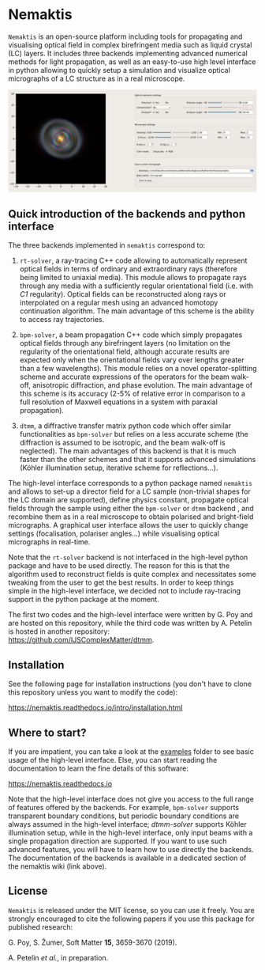 # Nemaktis

``Nemaktis`` is an open-source platform including tools for propagating and visualising optical field in
complex birefringent media such as liquid crystal (LC) layers. It includes three backends
implementing advanced numerical methods for light propagation, as well as an easy-to-use high
level interface in python allowing to quickly setup a simulation and visualize optical
micrographs of a LC structure as in a real microscope. 

![Graphical user interface of nemaktis](doc/gui.png)


## Quick introduction of the backends and python interface

The three backends implemented in ``nemaktis`` correspond to:

1. ``rt-solver``, a ray-tracing C++ code allowing to automatically represent optical fields in terms
   of ordinary and extraordinary rays (therefore being limited to uniaxial media). This module
   allows to propagate rays through any media with a sufficiently regular orientational field (i.e.
   with *C1* regularity). Optical fields can be reconstructed along rays or interpolated on a
   regular mesh using an advanced homotopy continuation algorithm. The main advantage of this
   scheme is the ability to access ray trajectories.

2. ``bpm-solver``, a beam propagation C++ code which simply propagates optical fields through any
   birefringent layers (no limitation on the regularity of the orientational field, although
   accurate results are expected only when the orientational fields vary over lengths greater than
   a few wavelengths). This module relies on a novel operator-splitting scheme and accurate
   expressions of the operators for the beam walk-off, anisotropic diffraction, and phase evolution.
   The main advantage of this scheme is its accuracy (2-5\% of relative error in comparison
   to a full resolution of Maxwell equations in a system with paraxial propagation).

3. ``dtmm``, a diffractive transfer matrix python code which offer similar functionalities as
   ``bpm-solver`` but relies on a less accurate scheme (the diffraction is assumed to be isotropic,
   and the beam walk-off is neglected). The main advantages of this backend is that it is
   much faster than the other schemes and that it supports advanced simulations (Köhler
   illumination setup, iterative scheme for reflections...).

The high-level interface corresponds to a python package named ``nemaktis`` and allows to set-up
a director field for a LC sample (non-trivial shapes for the LC domain are supported), define
physics constant, propagate optical fields through the sample using either the ``bpm-solver``
or ``dtmm`` backend , and recombine them as in a real microscope to obtain polarised and
bright-field micrographs. A graphical user interface allows the user to quickly change settings
(focalisation, polariser angles...) while visualising optical micrographs in real-time.

Note that the ``rt-solver`` backend is not interfaced in the high-level python package and have to
be used directly. The reason for this is that the algorithm used to reconstruct fields is quite
complex and necessitates some tweaking from the user to get the best results. In order to keep
things simple in the high-level interface, we decided not to include ray-tracing support in
the python package at the moment.

The first two codes and the high-level interface were written by G. Poy and are hosted on this
repository, while the third code was written by A. Petelin is hosted in another
repository: <https://github.com/IJSComplexMatter/dtmm>.


## Installation

See the following page for installation instructions (you don't have to clone this repository
unless you want to modify the code):

<https://nemaktis.readthedocs.io/intro/installation.html>


## Where to start?

If you are impatient, you can take a look at the [examples](HighLevelPythonInterface/examples)
folder to see basic usage of the high-level interface. Else, you can start reading the
documentation to learn the fine details of this software:

<https://nemaktis.readthedocs.io>

Note that the high-level interface does not give you access to the full range of features
offered by the backends. For example, ``bpm-solver`` supports transparent boundary conditions,
but periodic boundary conditions are always assumed in the high-level interface; *dtmm-solver*
supports Köhler illumination setup, while in the high-level interface, only input beams with a
single propagation direction are supported. If you want to use such advanced features, you will
have to learn how to use directly the backends. The documentation of the backends is available
in a dedicated section of the nemaktis wiki (link above).


## License

``Nemaktis`` is released under the MIT license, so you can use it freely. You are strongly
encouraged to cite the following papers if you use this package for published research:

G. Poy, S. Žumer, Soft Matter **15**, 3659-3670 (2019).

A. Petelin *et al.*, in preparation.
